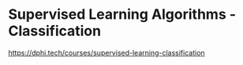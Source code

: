 # Supervised Learning Algorithms - Classification
https://dphi.tech/courses/supervised-learning-classification
